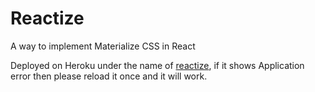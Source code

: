 # Reactize

A way to implement Materialize CSS in React

Deployed on Heroku under the name of [reactize](https://reactize.herokuapp.com), if it shows 
Application error then please reload it once and it will work.
